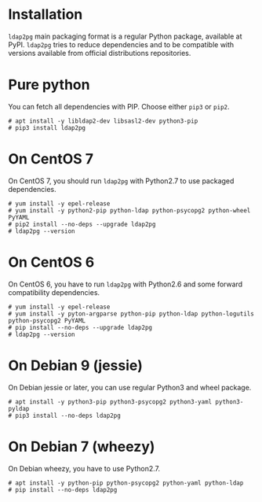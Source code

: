 <h1>Installation</h1>

`ldap2pg` main packaging format is a regular Python package, available at PyPI.
`ldap2pg` tries to reduce dependencies and to be compatible with versions
available from official distributions repositories.

# Pure python

You can fetch all dependencies with PIP. Choose either `pip3` or `pip2`.

``` console
# apt install -y libldap2-dev libsasl2-dev python3-pip
# pip3 install ldap2pg
```

# On CentOS 7

On CentOS 7, you should run `ldap2pg` with Python2.7 to use packaged
dependencies.

``` console
# yum install -y epel-release
# yum install -y python2-pip python-ldap python-psycopg2 python-wheel PyYAML
# pip2 install --no-deps --upgrade ldap2pg
# ldap2pg --version
```


# On CentOS 6

On CentOS 6, you have to run `ldap2pg` with Python2.6 and some forward
compatibility dependencies.

``` console
# yum install -y epel-release
# yum install -y pyton-argparse python-pip python-ldap python-logutils python-psycopg2 PyYAML
# pip install --no-deps --upgrade ldap2pg
# ldap2pg --version
```


# On Debian 9 (jessie)

On Debian jessie or later, you can use regular Python3 and wheel package.

``` console
# apt install -y python3-pip python3-psycopg2 python3-yaml python3-pyldap
# pip3 install --no-deps ldap2pg
```

# On Debian 7 (wheezy)

On Debian wheezy, you have to use Python2.7.

``` console
# apt install -y python-pip python-psycopg2 python-yaml python-ldap
# pip install --no-deps ldap2pg
```
